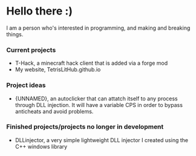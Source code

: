 # Hello there :)

I am a person who's interested in programming, and making and breaking things.

### Current projects
- T-Hack, a minecraft hack client that is added via a forge mod
- My website, TetrisLitHub.github.io

### Project ideas
- {UNNAMED}, an autoclicker that can attatch itself to any process through DLL injection. It will have a variable CPS in order to bypass anticheats and avoid problems.

### Finished projects/projects no longer in development
- DLLinjector, a very simple lightweight DLL injector I created using the C++ windows library
